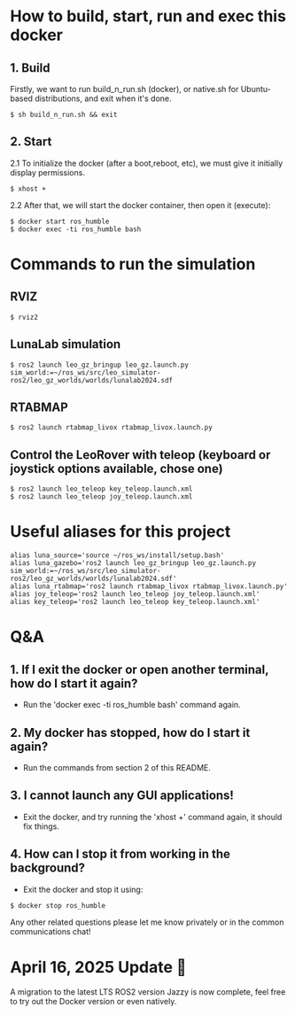 # How to build, start, run and exec this docker

## 1. Build
Firstly, we want to run build_n_run.sh (docker), or native.sh for Ubuntu-based distributions, and exit when it's done.
```
$ sh build_n_run.sh && exit
```
## 2. Start
2.1 To initialize the docker (after a boot,reboot, etc), we must give it initially display permissions.
```
$ xhost +
```
2.2 After that, we will start the docker container, then open it (execute):
```
$ docker start ros_humble
$ docker exec -ti ros_humble bash
```
# Commands to run the simulation
## RVIZ
```
$ rviz2
```
## LunaLab simulation
```
$ ros2 launch leo_gz_bringup leo_gz.launch.py sim_world:=~/ros_ws/src/leo_simulator-ros2/leo_gz_worlds/worlds/lunalab2024.sdf 
```
## RTABMAP 
```
$ ros2 launch rtabmap_livox rtabmap_livox.launch.py
```
## Control the LeoRover with teleop (keyboard or joystick options available, chose one)
```
$ ros2 launch leo_teleop key_teleop.launch.xml
$ ros2 launch leo_teleop joy_teleop.launch.xml
```

# Useful aliases for this project
```
alias luna_source='source ~/ros_ws/install/setup.bash'
alias luna_gazebo='ros2 launch leo_gz_bringup leo_gz.launch.py sim_world:=~/ros_ws/src/leo_simulator-ros2/leo_gz_worlds/worlds/lunalab2024.sdf'
alias luna_rtabmap='ros2 launch rtabmap_livox rtabmap_livox.launch.py'
alias joy_teleop='ros2 launch leo_teleop joy_teleop.launch.xml'
alias key_teleop='ros2 launch leo_teleop key_teleop.launch.xml'
```
# Q&A
## 1. If I exit the docker or open another terminal, how do I start it again?
- Run the 'docker exec -ti ros_humble bash' command again.
## 2. My docker has stopped, how do I start it again?
- Run the commands from section 2 of this README.
## 3. I cannot launch any GUI applications!
- Exit the docker, and try running the 'xhost +' command again, it should fix things.
## 4. How can I stop it from working in the background?
- Exit the docker and stop it using:
```
$ docker stop ros_humble
```
Any other related questions please let me know privately or in the common communications chat!

# April 16, 2025 Update 🤖
A migration to the latest LTS ROS2 version Jazzy is now complete, feel free to try out the Docker version or even natively.
